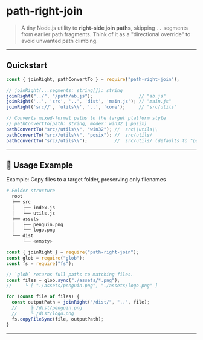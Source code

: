# path-right-join

> A tiny Node.js utility to **right-side join paths**, skipping `..` segments from earlier path fragments. Think of it as a "directional override" to avoid unwanted path climbing.

---

## Quickstart
```js
const { joinRight, pathConvertTo } = require("path-right-join");

// joinRight(...segments: string[]): string
joinRight("../", "/path/ab.js");                 // "ab.js"
joinRight('..', 'src', '..', 'dist', 'main.js'); // "main.js"
joinRight('src//', 'utils\\', '..', 'core');     // "src/utils"

// Converts mixed-format paths to the target platform style
// pathConvertTo(path: string, mode?: win32 | posix)
pathConvertTo("src//utils\\", "win32"); //  src\\utils\\
pathConvertTo("src//utils\\", "posix"); //  src/utils/
pathConvertTo("src//utils\\");          //  src/utils/ (defaults to "posix")
```

---

## 🔧 Usage Example
Example: Copy files to a target folder, preserving only filenames

```sh
# Folder structure
  root
  ├── src
  │   ├── index.js
  │   └── utils.js
  ├── assets
  │   ├── penguin.png
  │   └── logo.png
  └── dist
      └── <empty>
```

```js
const { joinRight } = require("path-right-join");
const glob = require("glob");
const fs = require("fs");

// `glob` returns full paths to matching files.
const files = glob.sync("./assets/*.png");
//     └ [ "./assets/penguin.png", "./assets/logo.png" ]

for (const file of files) {
  const outputPath = joinRight("/dist/", "..", file);
  //     ├ /dist/penguin.png
  //     └ /dist/logo.png
  fs.copyFileSync(file, outputPath);
}
```

---
